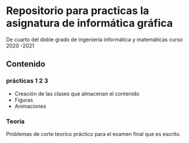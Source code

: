 # Repositorio para practicas la asignatura de informática gráfica   

De cuarto del doble grado de ingeniería informática y matemáticas curso 2020 -2021  
## Contenido   

### prácticas 1 2 3  

- Creación de las clases que almacenan el contenido 
- Figuras  
- Animaciones   

### Teoría   

Problemas de corte teoríco práctico para el examen final que es escrito.  


